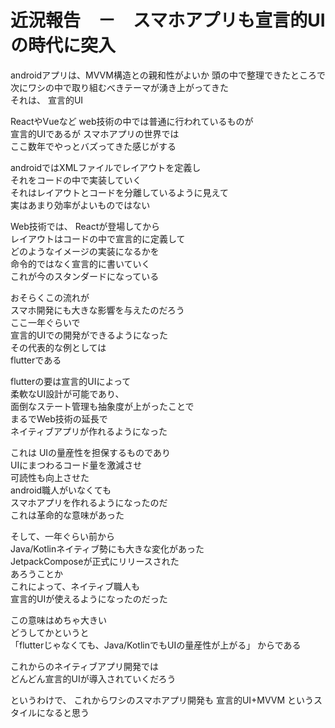 # 近況報告　－　スマホアプリも宣言的UIの時代に突入  

androidアプリは、MVVM構造との親和性がよいか
頭の中で整理できたところで  
次にワシの中で取り組むべきテーマが湧き上がってきた  
それは、
宣言的UI

ReactやVueなど
web技術の中では普通に行われているものが  
宣言的UIであるが
スマホアプリの世界では  
ここ数年でやっとバズってきた感じがする  

androidではXMLファイルでレイアウトを定義し  
それをコードの中で実装していく  
それはレイアウトとコードを分離しているように見えて  
実はあまり効率がよいものではない  

Web技術では、
Reactが登場してから  
レイアウトはコードの中で宣言的に定義して  
どのようなイメージの実装になるかを  
命令的ではなく宣言的に書いていく  
これが今のスタンダードになっている  

おそらくこの流れが  
スマホ開発にも大きな影響を与えたのだろう  
ここ一年ぐらいで  
宣言的UIでの開発ができるようになった  
その代表的な例としては  
flutterである  

flutterの要は宣言的UIによって  
柔軟なUI設計が可能であり、    
面倒なステート管理も抽象度が上がったことで  
まるでWeb技術の延長で  
ネイティブアプリが作れるようになった    

これは
UIの量産性を担保するものであり  
UIにまつわるコード量を激減させ  
可読性も向上させた  
android職人がいなくても  
スマホアプリを作れるようになったのだ  
これは革命的な意味があった    

そして、一年ぐらい前から  
Java/Kotlinネイティブ勢にも大きな変化があった  
JetpackComposeが正式にリリースされた  
あろうことか  
これによって、ネイティブ職人も  
宣言的UIが使えるようになったのだった  

この意味はめちゃ大きい  
どうしてかというと  
「flutterじゃなくても、Java/KotlinでもUIの量産性が上がる」
からである  

これからのネイティブアプリ開発では  
どんどん宣言的UIが導入されていくだろう  

というわけで、
これからワシのスマホアプリ開発も
宣言的UI+MVVM
というスタイルになると思う  

